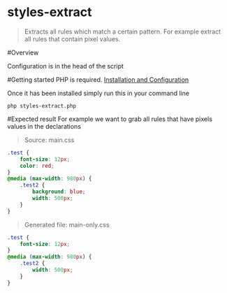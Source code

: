 # styles-extract

>Extracts all rules which match a certain pattern. For example extract all rules that contain pixel values.

#Overview

Configuration is in the head of the script


#Getting started
PHP is required. [Installation and Configuration](http://php.net/manual/en/install.php)

Once it has been installed simply run this in your command line
``` 
php styles-extract.php
```
#Expected result
For example we want to grab all rules that have pixels values in the declarations 
>Source: main.css
``` css
.test {
	font-size: 12px;
	color: red;
}
@media (max-width: 980px) {
	.test2 {
		background: blue;
		width: 500px;
	}
}
```
>Generated file: main-only.css
``` css
.test {
	font-size: 12px;
}
@media (max-width: 980px) {
	.test2 {
		width: 500px;
	}
}
```



